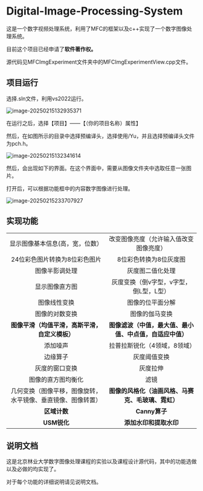 # Digital-Image-Processing-System
这是一个数字视频处理系统，利用了MFC的框架以及c++实现了一个数字图像处理系统。

目前这个项目已经申请了**软件著作权。**

源代码见MFCImgExperiment文件夹中的MFCImgExperimentView.cpp文件。

## 项目运行

选择.sln文件，利用vs2022运行。



![image-20250215132935371](C:\Users\R9000X\AppData\Roaming\Typora\typora-user-images\image-20250215132935371.png)

在运行之后，选择【项目】——【（你的项目名称）属性】

然后，在如图所示的目录中选择预编译头，选择使用/Yu，并且选择预编译头文件为pch.h。

![image-20250215132341614](C:\Users\R9000X\AppData\Roaming\Typora\typora-user-images\image-20250215132341614.png)

然后，会出现如下的界面。在这个界面中，需要从图像文件夹中选取任意一张图片。

打开后，可以根据功能框中的内容数字图像进行处理。

![image-20250215233707927](C:\Users\R9000X\AppData\Roaming\Typora\typora-user-images\image-20250215233707927.png)



## 实现功能

|                                                              |                                                          |
| :----------------------------------------------------------: | :------------------------------------------------------: |
|               显示图像基本信息(高，宽，位数）                |          改变图像亮度（允许输入值改变图像亮度）          |
|                24位彩色图片转换为8位彩色图片                 |                  8位彩色转换为8位灰度图                  |
|                        图像半影调处理                        |                     灰度图二值化处理                     |
|                        显示图像直方图                        |          灰度变换（倒v字型，v字型，倒L型，L型）          |
|                         图像线性变换                         |                     图像的位平面分解                     |
|                        图像的对数变换                        |                      图像的伽马变换                      |
|        **图像平滑（均值平滑，高斯平滑，自定义模板）**        | **图像滤波（中值，最大值、最小值、中点值，自适应中值）** |
|                           添加噪声                           |               拉普拉斯锐化（4领域，8领域）               |
|                           边缘算子                           |                       灰度阈值变换                       |
|                        灰度的窗口变换                        |                         灰度拉伸                         |
|                      图像的直方图均衡化                      |                           滤镜                           |
| 几何变换（图像平移，图像旋转，水平镜像、垂直镜像、图像转置） |    **图像的风格化（油画风格、马赛克、毛玻璃、霓虹）**    |
|                         **区域计数**                         |                      **Canny算子**                       |
|                         **USM锐化**                          |                  **添加水印和提取水印**                  |



## 说明文档

这是北京林业大学数字图像处理课程的实验以及课程设计源代码，其中的功能选做以及必做的均实现了。

对于每个功能的详细说明请见说明文档。

